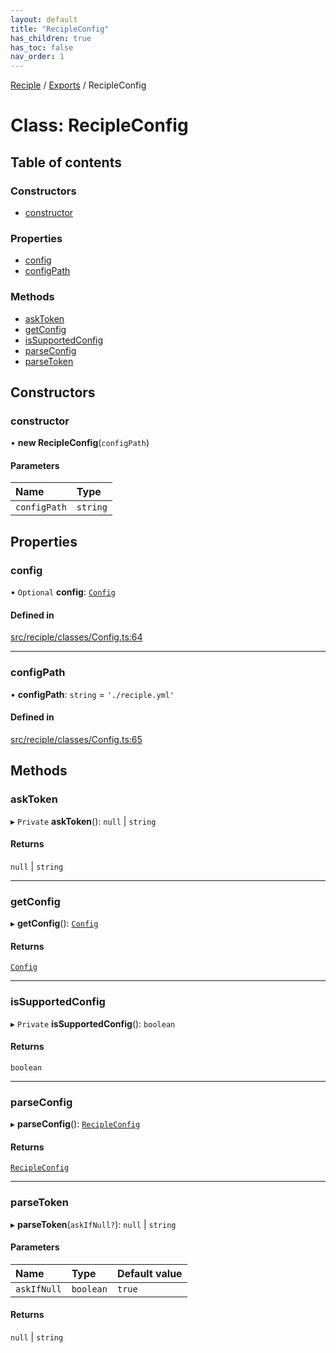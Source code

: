 ```yaml
---
layout: default
title: "RecipleConfig"
has_children: true
has_toc: false
nav_order: 1
---
```


[Reciple](../README.md) / [Exports](../modules.md) / RecipleConfig

# Class: RecipleConfig

## Table of contents

### Constructors

- [constructor](index.md#constructor)

### Properties

- [config](index.md#config)
- [configPath](index.md#configpath)

### Methods

- [askToken](index.md#asktoken)
- [getConfig](index.md#getconfig)
- [isSupportedConfig](index.md#issupportedconfig)
- [parseConfig](index.md#parseconfig)
- [parseToken](index.md#parsetoken)

## Constructors

### constructor

• **new RecipleConfig**(`configPath`)

#### Parameters

| Name | Type |
| :------ | :------ |
| `configPath` | `string` |

## Properties

### config

• `Optional` **config**: [`Config`](../Config/index.md)

#### Defined in

[src/reciple/classes/Config.ts:64](https://github.com/FalloutStudios/Reciple/blob/668601a/src/reciple/classes/Config.ts#L64)

___

### configPath

• **configPath**: `string` = `'./reciple.yml'`

#### Defined in

[src/reciple/classes/Config.ts:65](https://github.com/FalloutStudios/Reciple/blob/668601a/src/reciple/classes/Config.ts#L65)

## Methods

### askToken

▸ `Private` **askToken**(): ``null`` \| `string`

#### Returns

``null`` \| `string`

___

### getConfig

▸ **getConfig**(): [`Config`](../Config/index.md)

#### Returns

[`Config`](../Config/index.md)

___

### isSupportedConfig

▸ `Private` **isSupportedConfig**(): `boolean`

#### Returns

`boolean`

___

### parseConfig

▸ **parseConfig**(): [`RecipleConfig`](index.md)

#### Returns

[`RecipleConfig`](index.md)

___

### parseToken

▸ **parseToken**(`askIfNull?`): ``null`` \| `string`

#### Parameters

| Name | Type | Default value |
| :------ | :------ | :------ |
| `askIfNull` | `boolean` | `true` |

#### Returns

``null`` \| `string`
